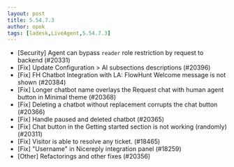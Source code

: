 ```yaml
---
layout: post
title: 5.54.7.3
author: opok
tags: [ladesk,LiveAgent,5.54.7.3]
---
```

- [Security] Agent can bypass `reader` role restriction by request to backend (#20331)
- [Fix] Update Configuration > AI subsections descriptions (#20396)
- [Fix] FH Chatbot Integration with LA: FlowHunt Welcome message is not shown (#20384)
- [Fix] Longer chatbot name overlays the Request chat with human agent button in Minimal theme (#20368)
- [Fix] Deleting a chatbot without replacement corrupts the chat button (#20366)
- [Fix] Handle paused and deleted chatbot (#20365)
- [Fix] Chat button in the Getting started section is not working (randomly) (#20311)
- [Fix] Visitor is able to resolve any ticket. (#18465)
- [Fix] "Username" in Nicereply integration panel (#18259)
- [Other] Refactorings and other fixes (#20356)
